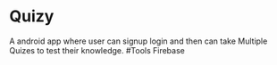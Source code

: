 # Quizy
 A android app where user can signup login and then can take Multiple Quizes to test their knowledge.
#Tools
 Firebase
